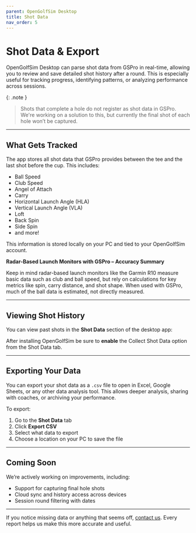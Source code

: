 ```yaml
---
parent: OpenGolfSim Desktop
title: Shot Data
nav_order: 5
---
```


# Shot Data & Export

OpenGolfSim Desktop can parse shot data from GSPro in real-time, allowing you to review and save detailed shot history after a round. This is especially useful for tracking progress, identifying patterns, or analyzing performance across sessions.

{: .note }
> Shots that complete a hole do not register as shot data in GSPro. We're working on a solution to this, but currently the final shot of each hole won’t be captured.

---

## What Gets Tracked

The app stores all shot data that GSPro provides between the tee and the last shot before the cup. This includes:

- Ball Speed
- Club Speed
- Angel of Attach  
- Carry
- Horizontal Launch Angle (HLA)
- Vertical Launch Angle (VLA)
- Loft
- Back Spin
- Side Spin 
- and more! 

This information is stored locally on your PC and tied to your OpenGolfSim account.

**Radar-Based Launch Monitors with GSPro – Accuracy Summary**

Keep in mind radar-based launch monitors like the Garmin R10 measure basic data such as club and ball speed, but rely on calculations for key metrics like spin, carry distance, and shot shape. When used with GSPro, much of the ball data is estimated, not directly measured.

---

## Viewing Shot History

You can view past shots in the **Shot Data** section of the desktop app:

After installing OpenGolfSim be sure to **enable** the Collect Shot Data option from the Shot Data tab. 

---

## Exporting Your Data

You can export your shot data as a `.csv` file to open in Excel, Google Sheets, or any other data analysis tool. This allows deeper analysis, sharing with coaches, or archiving your performance.

To export:

1. Go to the **Shot Data** tab
2. Click **Export CSV**
3. Select what data to export
4. Choose a location on your PC to save the file

---

## Coming Soon

We’re actively working on improvements, including:

- Support for capturing final hole shots  
- Cloud sync and history access across devices  
- Session round filtering with dates

---

If you notice missing data or anything that seems off, [contact us](/contact). Every report helps us make this more accurate and useful.